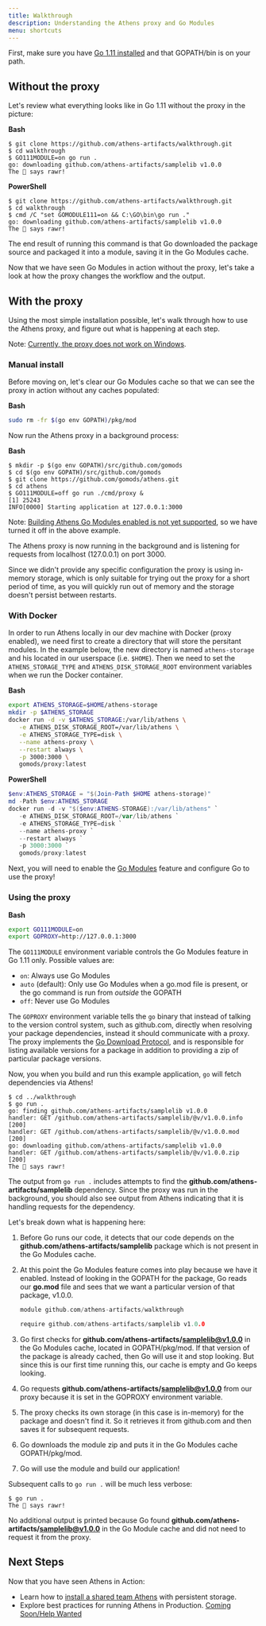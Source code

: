 ```yaml
---
title: Walkthrough
description: Understanding the Athens proxy and Go Modules
menu: shortcuts
---
```


First, make sure you have [Go 1.11 installed](https://gophersource.com/setup/) and that GOPATH/bin is on your path.

## Without the proxy
Let's review what everything looks like in Go 1.11 without the proxy in the picture:

**Bash**
```console
$ git clone https://github.com/athens-artifacts/walkthrough.git
$ cd walkthrough
$ GO111MODULE=on go run .
go: downloading github.com/athens-artifacts/samplelib v1.0.0
The 🦁 says rawr!
```

**PowerShell**
```console
$ git clone https://github.com/athens-artifacts/walkthrough.git
$ cd walkthrough
$ cmd /C "set GOMODULE111=on && C:\GO\bin\go run ."
go: downloading github.com/athens-artifacts/samplelib v1.0.0
The 🦁 says rawr!
```

The end result of running this command is that Go downloaded the package source and packaged
it into a module, saving it in the Go Modules cache.

Now that we have seen Go Modules in action without the proxy, let's take a look at
how the proxy changes the workflow and the output.

## With the proxy
Using the most simple installation possible, let's walk through how to use the
Athens proxy, and figure out what is happening at each step.

Note: [Currently, the proxy does not work on Windows](https://github.com/gomods/athens/issues/532).

### Manual install
Before moving on, let's clear our Go Modules cache so that we can see the proxy
in action without any caches populated:

**Bash**
```bash
sudo rm -fr $(go env GOPATH)/pkg/mod
```

<!-- 
**PowerShell**
```powershell
rm -recurse -force $(go env GOPATH)\pkg\mod
```
-->

Now run the Athens proxy in a background process:

**Bash**
```console
$ mkdir -p $(go env GOPATH)/src/github.com/gomods
$ cd $(go env GOPATH)/src/github.com/gomods
$ git clone https://github.com/gomods/athens.git
$ cd athens
$ GO111MODULE=off go run ./cmd/proxy &
[1] 25243
INFO[0000] Starting application at 127.0.0.1:3000
```

Note: [Building Athens Go Modules enabled is not yet supported](https://github.com/gomods/athens/pull/371), so we have turned it off in the above example.

<!--
**PowerShell**
```console
$ mkdir $(go env GOPATH)\src\github.com\gomods
$ cd $(go env GOPATH)\src\github.com\gomods
$ git clone https://github.com/gomods/athens.git
$ cd athens
$ start -NoNewWindow go "run .\cmd\proxy"
[1] 25243
INFO[0000] Starting application at 127.0.0.1:3000
```
-->

The Athens proxy is now running in the background and is listening for requests
from localhost (127.0.0.1) on port 3000.

Since we didn't provide any specific configuration
the proxy is using in-memory storage, which is only suitable for trying out the proxy
for a short period of time, as you will quickly run out of memory and the storage
doesn't persist between restarts.

### With Docker
In order to run Athens locally in our dev machine with Docker (proxy enabled), we need first to create a directory that will store the persitant modules.
In the example below, the new directory is named `athens-storage` and his located in our userspace (i.e. `$HOME`). 
Then we need to set the `ATHENS_STORAGE_TYPE` and `ATHENS_DISK_STORAGE_ROOT` environment variables when we run the Docker container.

**Bash**
```bash
export ATHENS_STORAGE=$HOME/athens-storage
mkdir -p $ATHENS_STORAGE
docker run -d -v $ATHENS_STORAGE:/var/lib/athens \
   -e ATHENS_DISK_STORAGE_ROOT=/var/lib/athens \
   -e ATHENS_STORAGE_TYPE=disk \
   --name athens-proxy \
   --restart always \
   -p 3000:3000 \
   gomods/proxy:latest
```

**PowerShell**
```PowerShell
$env:ATHENS_STORAGE = "$(Join-Path $HOME athens-storage)"
md -Path $env:ATHENS_STORAGE
docker run -d -v "$($env:ATHENS-STORAGE):/var/lib/athens" `
   -e ATHENS_DISK_STORAGE_ROOT=/var/lib/athens `
   -e ATHENS_STORAGE_TYPE=disk `
   --name athens-proxy `
   --restart always `
   -p 3000:3000 `
   gomods/proxy:latest
```

Next, you will need to enable the [Go Modules](https://github.com/golang/go/wiki/Modules)
feature and configure Go to use the proxy!

### Using the proxy
**Bash**
```bash
export GO111MODULE=on
export GOPROXY=http://127.0.0.1:3000
```

<!--
**PowerShell**
```powershell
$env:GO111MODULE = "on"
$env:GOPROXY = "http://127.0.0.1:3000"
```
-->

The `GO111MODULE` environment variable controls the Go Modules feature in Go 1.11 only.
Possible values are:

* `on`: Always use Go Modules
* `auto` (default): Only use Go Modules when a go.mod file is present, or the go command is run from _outside_ the GOPATH
* `off`: Never use Go Modules

The `GOPROXY` environment variable tells the `go` binary that instead of talking to
the version control system, such as github.com, directly when resolving your package
dependencies, instead it should communicate with a proxy. The proxy implements
the [Go Download Protocol](/intro/protocol), and is responsible for listing available
versions for a package in addition to providing a zip of particular package versions.

Now, you when you build and run this example application, `go` will fetch dependencies via Athens!

```console
$ cd ../walkthrough
$ go run .
go: finding github.com/athens-artifacts/samplelib v1.0.0
handler: GET /github.com/athens-artifacts/samplelib/@v/v1.0.0.info [200]
handler: GET /github.com/athens-artifacts/samplelib/@v/v1.0.0.mod [200]
go: downloading github.com/athens-artifacts/samplelib v1.0.0
handler: GET /github.com/athens-artifacts/samplelib/@v/v1.0.0.zip [200]
The 🦁 says rawr!
```

The output from `go run .` includes attempts to find the **github.com/athens-artifacts/samplelib** dependency. Since the
proxy was run in the background, you should also see output from Athens indicating that it is handling requests for the dependency.

Let's break down what is happening here:

1. Before Go runs our code, it detects that our code depends on the **github.com/athens-artifacts/samplelib** package
   which is not present in the Go Modules cache.
1. At this point the Go Modules feature comes into play because we have it enabled.
    Instead of looking in the GOPATH for the package, Go reads our **go.mod** file
    and sees that we want a particular version of that package, v1.0.0.

    ```go
    module github.com/athens-artifacts/walkthrough
    
    require github.com/athens-artifacts/samplelib v1.0.0
    ```
1. Go first checks for **github.com/athens-artifacts/samplelib@v1.0.0** in the Go Modules cache,
    located in GOPATH/pkg/mod. If that version of the package is already cached,
    then Go will use it and stop looking. But since this is our first time
    running this, our cache is empty and Go keeps looking.
1. Go requests **github.com/athens-artifacts/samplelib@v1.0.0** from our proxy because
    it is set in the GOPROXY environment variable.
1. The proxy checks its own storage (in this case is in-memory) for the package and doesn't find it. So it
    retrieves it from github.com and then saves it for subsequent requests.
1. Go downloads the module zip and puts it in the Go Modules cache
    GOPATH/pkg/mod.
1. Go will use the module and build our application!

Subsequent calls to `go run .` will be much less verbose:

```
$ go run .
The 🦁 says rawr!
```

No additional output is printed because Go found **github.com/athens-artifacts/samplelib@v1.0.0** in the Go Module
cache and did not need to request it from the proxy.

## Next Steps

Now that you have seen Athens in Action:

* Learn how to [install a shared team Athens](/install/shared-team-instance) with persistent storage.
* Explore best practices for running Athens in Production. [Coming Soon/Help Wanted](https://github.com/gomods/athens/issues/531)
